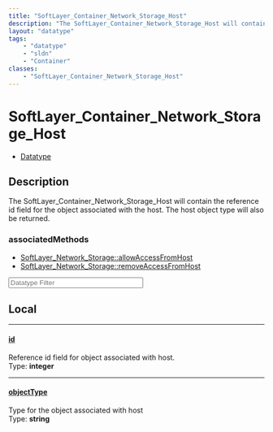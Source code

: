 ```yaml
---
title: "SoftLayer_Container_Network_Storage_Host"
description: "The SoftLayer_Container_Network_Storage_Host will contain the reference id field for the object associated with the host... "
layout: "datatype"
tags:
    - "datatype"
    - "sldn"
    - "Container"
classes:
    - "SoftLayer_Container_Network_Storage_Host"
---
```


# SoftLayer_Container_Network_Storage_Host
<div id='service-datatype'>
    <ul id='sldn-reference-tabs'>
        <li id='datatype'> <a href='/reference/datatypes/SoftLayer_Container_Network_Storage_Host' >Datatype</a></li>
    </ul>
</div>

## Description 


The SoftLayer_Container_Network_Storage_Host will contain the reference id field for the object associated with the host.  The host object type will also be returned. 


### associatedMethods

*  [SoftLayer_Network_Storage::allowAccessFromHost](/reference/services/SoftLayer_Network_Storage/allowAccessFromHost )
*  [SoftLayer_Network_Storage::removeAccessFromHost](/reference/services/SoftLayer_Network_Storage/removeAccessFromHost )





<!-- Filer BEGIN -->
<div class="view-filters">
        <div class="clearfix">
            <div class="search-input-box">
                <input placeholder="Datatype Filter" onkeyup="titleSearch(inputId='prop-input', divId='properties', elementClass='prop-row')" 
                    type="text" id="prop-input" value="" size="30" maxlength="128" class="form-text">
            </div>
        </div>
</div>
<!-- Filer END -->

<div id="properties" class="content">
<div id="localProperties" class="prop-content" >

## Local
<div class="prop-row">

-----
[id]: #id
#### [id]
Reference id field for object associated with host.  
<span class="type-label">Type: </span>**integer**  



</div>
<div class="prop-row">

-----
[objectType]: #objecttype
#### [objectType]
Type for the object associated with host  
<span class="type-label">Type: </span>**string**  



</div>
</div>
<!-- LOCAL PROPERTY END -->

</div>


